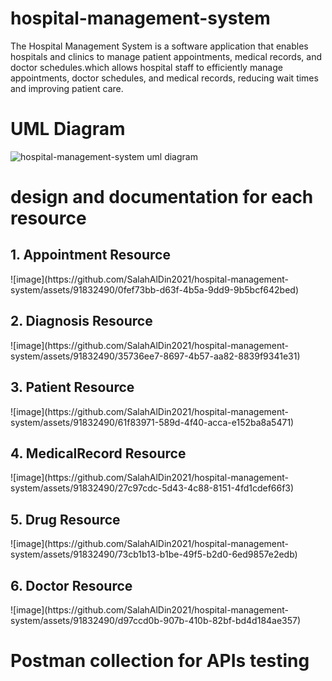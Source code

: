 # hospital-management-system
The Hospital Management System is a software application that enables hospitals and clinics to manage patient appointments, medical records, and doctor schedules.which allows hospital staff to efficiently manage appointments, doctor schedules, and medical records, reducing wait times and improving patient care.
# UML Diagram
![hospital-management-system uml diagram](https://github.com/SalahAlDin2021/hospital-management-system/assets/91832490/86b37ae8-1f88-4e6f-afb0-0a2e4d72eb27)

# design and documentation for each resource
<h2>1. Appointment Resource</h2>
![image](https://github.com/SalahAlDin2021/hospital-management-system/assets/91832490/0fef73bb-d63f-4b5a-9dd9-9b5bcf642bed)
<h2>2. Diagnosis Resource</h2>
![image](https://github.com/SalahAlDin2021/hospital-management-system/assets/91832490/35736ee7-8697-4b57-aa82-8839f9341e31)
<h2>3. Patient Resource</h2>
![image](https://github.com/SalahAlDin2021/hospital-management-system/assets/91832490/61f83971-589d-4f40-acca-e152ba8a5471)
<h2>4. MedicalRecord Resource</h2>
![image](https://github.com/SalahAlDin2021/hospital-management-system/assets/91832490/27c97cdc-5d43-4c88-8151-4fd1cdef66f3)
<h2>5. Drug Resource</h2>
![image](https://github.com/SalahAlDin2021/hospital-management-system/assets/91832490/73cb1b13-b1be-49f5-b2d0-6ed9857e2edb)
<h2>6. Doctor Resource</h2>
![image](https://github.com/SalahAlDin2021/hospital-management-system/assets/91832490/d97ccd0b-907b-410b-82bf-bd4d184ae357)

# Postman collection for APIs testing

